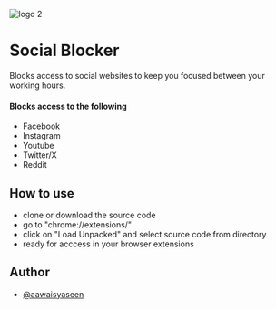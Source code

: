 ![logo 2](https://github.com/user-attachments/assets/af603fc6-1794-42c9-b2ed-bd80b31552a3)

# Social Blocker

Blocks access to social websites to keep you focused between your working hours.

#### Blocks access to the following
- Facebook
- Instagram
- Youtube
- Twitter/X
- Reddit

## How to use

- clone or download the source code
- go to "chrome://extensions/"
- click on "Load Unpacked" and select source code from directory
- ready for acccess in your browser extensions
## Author

- [@aawaisyaseen](https://github.com/aawaisyaseen)

